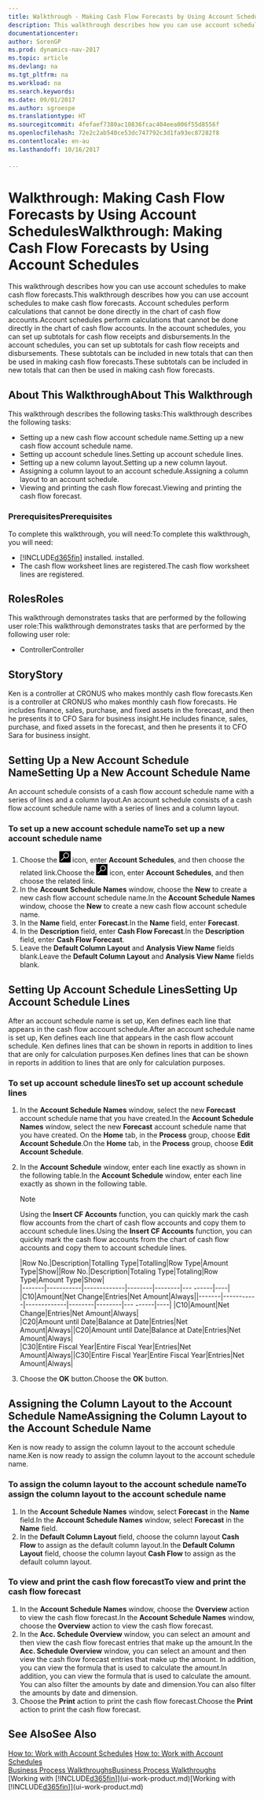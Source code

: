 ```yaml
---
title: Walkthrough - Making Cash Flow Forecasts by Using Account Schedules
description: This walkthrough describes how you can use account schedules to make cash flow forecasts. Account schedules perform calculations that cannot be done directly in the chart of cash flow accounts. In the account schedules, you can set up subtotals for cash flow receipts and disbursements. These subtotals can be included in new totals that can then be used in making cash flow forecasts.
documentationcenter: 
author: SorenGP
ms.prod: dynamics-nav-2017
ms.topic: article
ms.devlang: na
ms.tgt_pltfrm: na
ms.workload: na
ms.search.keywords: 
ms.date: 09/01/2017
ms.author: sgroespe
ms.translationtype: HT
ms.sourcegitcommit: 4fefaef7380ac10836fcac404eea006f55d8556f
ms.openlocfilehash: 72e2c2ab540ce53dc747792c3d1fa93ec87282f8
ms.contentlocale: en-au
ms.lasthandoff: 10/16/2017

---
```

# <a name="walkthrough-making-cash-flow-forecasts-by-using-account-schedules"></a><span data-ttu-id="e318a-106">Walkthrough: Making Cash Flow Forecasts by Using Account Schedules</span><span class="sxs-lookup"><span data-stu-id="e318a-106">Walkthrough: Making Cash Flow Forecasts by Using Account Schedules</span></span>
<span data-ttu-id="e318a-107">This walkthrough describes how you can use account schedules to make cash flow forecasts.</span><span class="sxs-lookup"><span data-stu-id="e318a-107">This walkthrough describes how you can use account schedules to make cash flow forecasts.</span></span> <span data-ttu-id="e318a-108">Account schedules perform calculations that cannot be done directly in the chart of cash flow accounts.</span><span class="sxs-lookup"><span data-stu-id="e318a-108">Account schedules perform calculations that cannot be done directly in the chart of cash flow accounts.</span></span> <span data-ttu-id="e318a-109">In the account schedules, you can set up subtotals for cash flow receipts and disbursements.</span><span class="sxs-lookup"><span data-stu-id="e318a-109">In the account schedules, you can set up subtotals for cash flow receipts and disbursements.</span></span> <span data-ttu-id="e318a-110">These subtotals can be included in new totals that can then be used in making cash flow forecasts.</span><span class="sxs-lookup"><span data-stu-id="e318a-110">These subtotals can be included in new totals that can then be used in making cash flow forecasts.</span></span>  

## <a name="about-this-walkthrough"></a><span data-ttu-id="e318a-111">About This Walkthrough</span><span class="sxs-lookup"><span data-stu-id="e318a-111">About This Walkthrough</span></span>  
<span data-ttu-id="e318a-112">This walkthrough describes the following tasks:</span><span class="sxs-lookup"><span data-stu-id="e318a-112">This walkthrough describes the following tasks:</span></span>  

- <span data-ttu-id="e318a-113">Setting up a new cash flow account schedule name.</span><span class="sxs-lookup"><span data-stu-id="e318a-113">Setting up a new cash flow account schedule name.</span></span>  
- <span data-ttu-id="e318a-114">Setting up account schedule lines.</span><span class="sxs-lookup"><span data-stu-id="e318a-114">Setting up account schedule lines.</span></span>  
- <span data-ttu-id="e318a-115">Setting up a new column layout.</span><span class="sxs-lookup"><span data-stu-id="e318a-115">Setting up a new column layout.</span></span>  
- <span data-ttu-id="e318a-116">Assigning a column layout to an account schedule.</span><span class="sxs-lookup"><span data-stu-id="e318a-116">Assigning a column layout to an account schedule.</span></span>  
- <span data-ttu-id="e318a-117">Viewing and printing the cash flow forecast.</span><span class="sxs-lookup"><span data-stu-id="e318a-117">Viewing and printing the cash flow forecast.</span></span>  

### <a name="prerequisites"></a><span data-ttu-id="e318a-118">Prerequisites</span><span class="sxs-lookup"><span data-stu-id="e318a-118">Prerequisites</span></span>  
<span data-ttu-id="e318a-119">To complete this walkthrough, you will need:</span><span class="sxs-lookup"><span data-stu-id="e318a-119">To complete this walkthrough, you will need:</span></span>  

- [!INCLUDE[d365fin](includes/d365fin_md.md)]<span data-ttu-id="e318a-120"> installed.</span><span class="sxs-lookup"><span data-stu-id="e318a-120"> installed.</span></span>  
- <span data-ttu-id="e318a-121">The cash flow worksheet lines are registered.</span><span class="sxs-lookup"><span data-stu-id="e318a-121">The cash flow worksheet lines are registered.</span></span>  

## <a name="roles"></a><span data-ttu-id="e318a-122">Roles</span><span class="sxs-lookup"><span data-stu-id="e318a-122">Roles</span></span>  
<span data-ttu-id="e318a-123">This walkthrough demonstrates tasks that are performed by the following user role:</span><span class="sxs-lookup"><span data-stu-id="e318a-123">This walkthrough demonstrates tasks that are performed by the following user role:</span></span>  

- <span data-ttu-id="e318a-124">Controller</span><span class="sxs-lookup"><span data-stu-id="e318a-124">Controller</span></span>  

## <a name="story"></a><span data-ttu-id="e318a-125">Story</span><span class="sxs-lookup"><span data-stu-id="e318a-125">Story</span></span>  
<span data-ttu-id="e318a-126">Ken is a controller at CRONUS who makes monthly cash flow forecasts.</span><span class="sxs-lookup"><span data-stu-id="e318a-126">Ken is a controller at CRONUS who makes monthly cash flow forecasts.</span></span> <span data-ttu-id="e318a-127">He includes finance, sales, purchase, and fixed assets in the forecast, and then he presents it to CFO Sara for business insight.</span><span class="sxs-lookup"><span data-stu-id="e318a-127">He includes finance, sales, purchase, and fixed assets in the forecast, and then he presents it to CFO Sara for business insight.</span></span>  

## <a name="setting-up-a-new-account-schedule-name"></a><span data-ttu-id="e318a-128">Setting Up a New Account Schedule Name</span><span class="sxs-lookup"><span data-stu-id="e318a-128">Setting Up a New Account Schedule Name</span></span>  
<span data-ttu-id="e318a-129">An account schedule consists of a cash flow account schedule name with a series of lines and a column layout.</span><span class="sxs-lookup"><span data-stu-id="e318a-129">An account schedule consists of a cash flow account schedule name with a series of lines and a column layout.</span></span>  

### <a name="to-set-up-a-new-account-schedule-name"></a><span data-ttu-id="e318a-130">To set up a new account schedule name</span><span class="sxs-lookup"><span data-stu-id="e318a-130">To set up a new account schedule name</span></span>  

1.  <span data-ttu-id="e318a-131">Choose the ![Search for Page or Report](media/ui-search/search_small.png "Search for Page or Report icon") icon, enter **Account Schedules**, and then choose the related link.</span><span class="sxs-lookup"><span data-stu-id="e318a-131">Choose the ![Search for Page or Report](media/ui-search/search_small.png "Search for Page or Report icon") icon, enter **Account Schedules**, and then choose the related link.</span></span>  
2.  <span data-ttu-id="e318a-132">In the **Account Schedule Names** window, choose the **New** to create a new cash flow account schedule name.</span><span class="sxs-lookup"><span data-stu-id="e318a-132">In the **Account Schedule Names** window, choose the **New** to create a new cash flow account schedule name.</span></span>  
3.  <span data-ttu-id="e318a-133">In the **Name** field, enter **Forecast**.</span><span class="sxs-lookup"><span data-stu-id="e318a-133">In the **Name** field, enter **Forecast**.</span></span>  
4.  <span data-ttu-id="e318a-134">In the **Description** field, enter **Cash Flow Forecast**.</span><span class="sxs-lookup"><span data-stu-id="e318a-134">In the **Description** field, enter **Cash Flow Forecast**.</span></span>  
5.  <span data-ttu-id="e318a-135">Leave the **Default Column Layout** and **Analysis View Name** fields blank.</span><span class="sxs-lookup"><span data-stu-id="e318a-135">Leave the **Default Column Layout** and **Analysis View Name** fields blank.</span></span>  

## <a name="setting-up-account-schedule-lines"></a><span data-ttu-id="e318a-136">Setting Up Account Schedule Lines</span><span class="sxs-lookup"><span data-stu-id="e318a-136">Setting Up Account Schedule Lines</span></span>  
<span data-ttu-id="e318a-137">After an account schedule name is set up, Ken defines each line that appears in the cash flow account schedule.</span><span class="sxs-lookup"><span data-stu-id="e318a-137">After an account schedule name is set up, Ken defines each line that appears in the cash flow account schedule.</span></span> <span data-ttu-id="e318a-138">Ken defines lines that can be shown in reports in addition to lines that are only for calculation purposes.</span><span class="sxs-lookup"><span data-stu-id="e318a-138">Ken defines lines that can be shown in reports in addition to lines that are only for calculation purposes.</span></span>  

### <a name="to-set-up-account-schedule-lines"></a><span data-ttu-id="e318a-139">To set up account schedule lines</span><span class="sxs-lookup"><span data-stu-id="e318a-139">To set up account schedule lines</span></span>  

1.  <span data-ttu-id="e318a-140">In the **Account Schedule Names** window, select the new **Forecast** account schedule name that you have created.</span><span class="sxs-lookup"><span data-stu-id="e318a-140">In the **Account Schedule Names** window, select the new **Forecast** account schedule name that you have created.</span></span> <span data-ttu-id="e318a-141">On the **Home** tab, in the **Process** group, choose **Edit Account Schedule**.</span><span class="sxs-lookup"><span data-stu-id="e318a-141">On the **Home** tab, in the **Process** group, choose **Edit Account Schedule**.</span></span>  
2.  <span data-ttu-id="e318a-142">In the **Account Schedule** window, enter each line exactly as shown in the following table.</span><span class="sxs-lookup"><span data-stu-id="e318a-142">In the **Account Schedule** window, enter each line exactly as shown in the following table.</span></span>  

    > [!NOTE]  
    >  <span data-ttu-id="e318a-143">Using the **Insert CF Accounts** function, you can quickly mark the cash flow accounts from the chart of cash flow accounts and copy them to account schedule lines.</span><span class="sxs-lookup"><span data-stu-id="e318a-143">Using the **Insert CF Accounts** function, you can quickly mark the cash flow accounts from the chart of cash flow accounts and copy them to account schedule lines.</span></span>  

    <span data-ttu-id="e318a-144">|Row No.|Description|Totalling Type|Totalling|Row Type|Amount Type|Show|</span><span class="sxs-lookup"><span data-stu-id="e318a-144">|Row No.|Description|Totaling Type|Totaling|Row Type|Amount Type|Show|</span></span>  
    <span data-ttu-id="e318a-145">|-------|-----------|-------------|--------|--------|---  ------|----| |C10|Amount|Net Change|Entries|Net Amount|Always|</span><span class="sxs-lookup"><span data-stu-id="e318a-145">|-------|-----------|-------------|--------|--------|---  ------|----| |C10|Amount|Net Change|Entries|Net Amount|Always|</span></span>  
    <span data-ttu-id="e318a-146">|C20|Amount until Date|Balance at Date|Entries|Net Amount|Always|</span><span class="sxs-lookup"><span data-stu-id="e318a-146">|C20|Amount until Date|Balance at Date|Entries|Net Amount|Always|</span></span>  
    <span data-ttu-id="e318a-147">|C30|Entire Fiscal Year|Entire Fiscal Year|Entries|Net Amount|Always|</span><span class="sxs-lookup"><span data-stu-id="e318a-147">|C30|Entire Fiscal Year|Entire Fiscal Year|Entries|Net Amount|Always|</span></span>  

4.  <span data-ttu-id="e318a-148">Choose the **OK** button.</span><span class="sxs-lookup"><span data-stu-id="e318a-148">Choose the **OK** button.</span></span>  

## <a name="assigning-the-column-layout-to-the-account-schedule-name"></a><span data-ttu-id="e318a-149">Assigning the Column Layout to the Account Schedule Name</span><span class="sxs-lookup"><span data-stu-id="e318a-149">Assigning the Column Layout to the Account Schedule Name</span></span>  
<span data-ttu-id="e318a-150">Ken is now ready to assign the column layout to the account schedule name.</span><span class="sxs-lookup"><span data-stu-id="e318a-150">Ken is now ready to assign the column layout to the account schedule name.</span></span>  

### <a name="to-assign-the-column-layout-to-the-account-schedule-name"></a><span data-ttu-id="e318a-151">To assign the column layout to the account schedule name</span><span class="sxs-lookup"><span data-stu-id="e318a-151">To assign the column layout to the account schedule name</span></span>  

1.  <span data-ttu-id="e318a-152">In the **Account Schedule Names** window, select **Forecast** in the **Name** field.</span><span class="sxs-lookup"><span data-stu-id="e318a-152">In the **Account Schedule Names** window, select **Forecast** in the **Name** field.</span></span>  
2.  <span data-ttu-id="e318a-153">In the **Default Column Layout** field, choose the column layout **Cash Flow** to assign as the default column layout.</span><span class="sxs-lookup"><span data-stu-id="e318a-153">In the **Default Column Layout** field, choose the column layout **Cash Flow** to assign as the default column layout.</span></span>  

### <a name="to-view-and-print-the-cash-flow-forecast"></a><span data-ttu-id="e318a-154">To view and print the cash flow forecast</span><span class="sxs-lookup"><span data-stu-id="e318a-154">To view and print the cash flow forecast</span></span>  
1.  <span data-ttu-id="e318a-155">In the **Account Schedule Names** window, choose the **Overview** action to view the cash flow forecast.</span><span class="sxs-lookup"><span data-stu-id="e318a-155">In the **Account Schedule Names** window, choose the **Overview** action to view the cash flow forecast.</span></span>  
2.  <span data-ttu-id="e318a-156">In the **Acc. Schedule Overview** window, you can select an amount and then view the cash flow forecast entries that make up the amount.</span><span class="sxs-lookup"><span data-stu-id="e318a-156">In the **Acc. Schedule Overview** window, you can select an amount and then view the cash flow forecast entries that make up the amount.</span></span> <span data-ttu-id="e318a-157">In addition, you can view the formula that is used to calculate the amount.</span><span class="sxs-lookup"><span data-stu-id="e318a-157">In addition, you can view the formula that is used to calculate the amount.</span></span> <span data-ttu-id="e318a-158">You can also filter the amounts by date and dimension.</span><span class="sxs-lookup"><span data-stu-id="e318a-158">You can also filter the amounts by date and dimension.</span></span>  
3.  <span data-ttu-id="e318a-159">Choose the **Print** action to print the cash flow forecast.</span><span class="sxs-lookup"><span data-stu-id="e318a-159">Choose the **Print** action to print the cash flow forecast.</span></span>  

## <a name="see-also"></a><span data-ttu-id="e318a-160">See Also</span><span class="sxs-lookup"><span data-stu-id="e318a-160">See Also</span></span>  
 <span data-ttu-id="e318a-161">[How to: Work with Account Schedules](bi-how-work-account-schedule.md) </span><span class="sxs-lookup"><span data-stu-id="e318a-161">[How to: Work with Account Schedules](bi-how-work-account-schedule.md) </span></span>  
 [<span data-ttu-id="e318a-162">Business Process Walkthroughs</span><span class="sxs-lookup"><span data-stu-id="e318a-162">Business Process Walkthroughs</span></span>](walkthrough-business-process-walkthroughs.md)  
 <span data-ttu-id="e318a-163">[Working with [!INCLUDE[d365fin](includes/d365fin_md.md)]](ui-work-product.md)</span><span class="sxs-lookup"><span data-stu-id="e318a-163">[Working with [!INCLUDE[d365fin](includes/d365fin_md.md)]](ui-work-product.md)</span></span>

